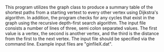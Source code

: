 This program utilizes the graph class to produce a summary table of the shortest paths from a starting vertext to every other vertex using Dijkstra's algorithm. In addition, the program checks for any cycles that exist in the graph using the recursive depth-first search algorithm. The input file consists a number of lines of three, semi colon separated values. The first value is a vertex, the second is another vertex, and the third is the distance from the first to the next vertex. The input file should be specified via the command line. Example input files are "ginfileX.dat".
